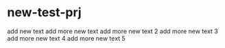 # new-test-prj

add new text
add more new text
add more new text 2
add more new text 3
add more new text 4
add more new text 5
